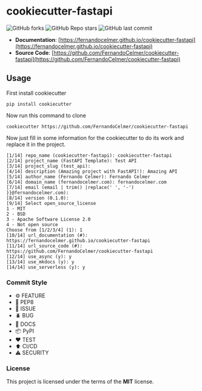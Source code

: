# cookiecutter-fastapi

![GitHub forks](https://img.shields.io/github/forks/FernandoCelmer/cookiecutter-fastapi?label=Forks&style=flat-square)
![GitHub Repo stars](https://img.shields.io/github/stars/FernandoCelmer/cookiecutter-fastapi?label=Stars&style=flat-square)
![GitHub last commit](https://img.shields.io/github/last-commit/FernandoCelmer/cookiecutter-fastapi?style=flat-square)

- **Documentation**: [https://fernandocelmer.github.io/cookiecutter-fastapi](https://fernandocelmer.github.io/cookiecutter-fastapi)
- **Source Code**: [https://github.com/FernandoCelmer/cookiecutter-fastapi](https://github.com/FernandoCelmer/cookiecutter-fastapi)

## Usage

First install cookiecutter

    pip install cookiecutter

Now run this command to clone

    cookiecutter https://github.com/FernandoCelmer/cookiecutter-fastapi

Now just fill in some information for the cookiecutter to do its work and replace it in the project.

    [1/14] repo_name (cookiecutter-fastapi): cookiecutter-fastapi
    [2/14] project_name (FastAPI Template): Test API
    [3/14] project_slug (test_api): 
    [4/14] description (Amazing project with FastAPI!): Amazing API  
    [5/14] author_name (Fernando Celmer): Fernando Celmer
    [6/14] domain_name (fernandocelmer.com): fernandocelmer.com
    [7/14] email (email | trim() |replace(' ', '-') }}@fernandocelmer.com): 
    [8/14] version (0.1.0): 
    [9/14] Select open_source_license
    1 - MIT
    2 - BSD
    3 - Apache Software License 2.0
    4 - Not open source
    Choose from [1/2/3/4] (1): 1
    [10/14] url_documentation (#): https://fernandocelmer.github.io/cookiecutter-fastapi
    [11/14] url_source_code (#): https://github.com/FernandoCelmer/cookiecutter-fastapi
    [12/14] use_async (y): y
    [13/14] use_mkdocs (y): y
    [14/14] use_serverless (y): y

### Commit Style

- ⚙️ FEATURE
- 📝 PEP8
- 📌 ISSUE
- 🪲 BUG
- 📘 DOCS
- 📦 PyPI
- ❤️️ TEST
- ⬆️ CI/CD
- ⚠️ SECURITY

### License

This project is licensed under the terms of the **MIT** license.
